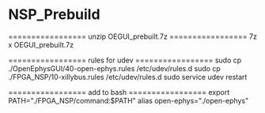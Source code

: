 # NSP_Prebuild
================= unzip OEGUI_prebuilt.7z =================
7z x OEGUI_prebuilt.7z

================= rules for udev =================
sudo cp ./OpenEphysGUI/40-open-ephys.rules /etc/udev/rules.d
sudo cp ./FPGA_NSP/10-xillybus.rules /etc/udev/rules.d
sudo service udev restart

================= add to bash =================
export PATH="./FPGA_NSP/command:$PATH"
alias open-ephys="./open-ephys"